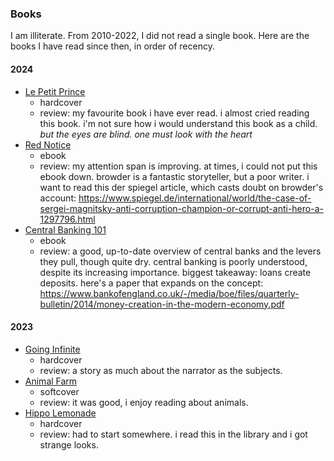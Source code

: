 ### Books
I am illiterate. From 2010-2022, I did not read a single book. Here are the books I have read since then, in order of recency.
#### 2024
- [Le Petit Prince](https://www.google.com/books/edition/The_Little_Prince/CQYg20lTHtMC?hl=en)
  - hardcover
  - review: my favourite book i have ever read. i almost cried reading this book. i'm not sure how i would understand this book as a child. _but the eyes are blind. one must look with the heart_
- [Red Notice](https://www.google.com/books/edition/Red_Notice/8kxrBgAAQBAJ?hl=en)
  - ebook
  - review: my attention span is improving. at times, i could not put this ebook down. browder is a fantastic storyteller, but a poor writer. i want to read this der spiegel article, which casts doubt on browder's account: https://www.spiegel.de/international/world/the-case-of-sergei-magnitsky-anti-corruption-champion-or-corrupt-anti-hero-a-1297796.html
- [Central Banking 101](https://www.google.com/books/edition/Central_Banking_101/nwoozgEACAAJ?hl=en)
  - ebook 
  - review: a good, up-to-date overview of central banks and the levers they pull, though quite dry. central banking is poorly understood, despite its increasing importance. biggest takeaway: loans create deposits. here's a paper that expands on the concept: https://www.bankofengland.co.uk/-/media/boe/files/quarterly-bulletin/2014/money-creation-in-the-modern-economy.pdf
#### 2023
- [Going Infinite](https://www.google.com/books/edition/Going_Infinite_The_Rise_and_Fall_of_a_Ne/5rW-EAAAQBAJ?hl=en)
  - hardcover
  - review: a story as much about the narrator as the subjects.
- [Animal Farm](https://www.google.com/books/edition/_/Q8eNEAAAQBAJ?hl=en)
  - softcover
  - review: it was good, i enjoy reading about animals.
- [Hippo Lemonade](https://www.google.com/books/edition/Hippo_Lemonade/Nv17wPEPqVgC?hl=en)
  - hardcover 
  - review: had to start somewhere. i read this in the library and i got strange looks.
